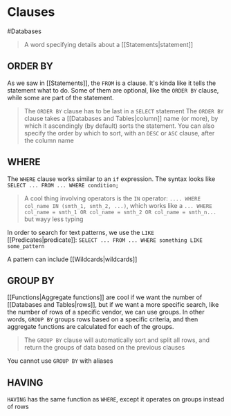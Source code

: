# Clauses
#Databases 
> A word specifying details about a [[Statements|statement]]
## ORDER BY
As we saw in [[Statements]], the `FROM` is a clause. It's kinda like it tells the statement what to do.  Some of them are optional, like the `ORDER BY` clause, while some are part of the statement.

> The `ORDER BY` clause has to be last in a `SELECT` statement
> The `ORDER BY` clause takes a [[Databases and Tables|column]] name (or more), by which it ascendingly (by default) sorts the statement. You can also specify the order by which to sort, with an `DESC` or `ASC` clause, after the column name

## WHERE
The `WHERE` clause works similar to an `if` expression. The syntax looks like
`SELECT ... FROM ... WHERE condition;`

> A cool thing involving operators is the `IN` operator:
`.... WHERE col_name IN (smth_1, smth_2, ...)`, which works like a `... WHERE col_name = smth_1 OR col_name = smth_2 OR col_name = smth_n...` but wayy less typing

In order to search for text patterns, we use the `LIKE` [[Predicates|predicate]]:
`SELECT ... FROM ... WHERE something LIKE some_pattern`

A pattern can include [[Wildcards|wildcards]]

## GROUP BY
[[Functions|Aggregate functions]] are cool if we want the number of [[Databases and Tables|rows]], but if we want a more specific search, like the number of rows of a specific vendor, we can use groups. 
In other words, `GROUP BY` groups rows based on a specific criteria, and then aggregate functions are calculated for each of the groups.
> The `GROUP BY` clause will automatically sort and split all rows, and return the groups of data based on the previous clauses

You cannot use `GROUP BY` with aliases

## HAVING
`HAVING` has the same function as `WHERE`, except it operates on groups instead of rows